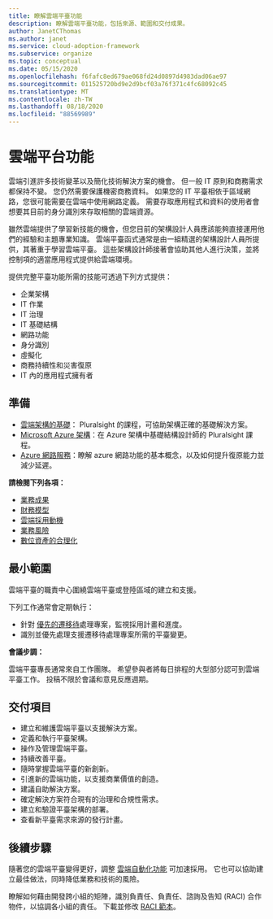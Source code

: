 ```yaml
---
title: 瞭解雲端平臺功能
description: 瞭解雲端平臺功能，包括來源、範圍和交付成果。
author: JanetCThomas
ms.author: janet
ms.service: cloud-adoption-framework
ms.subservice: organize
ms.topic: conceptual
ms.date: 05/15/2020
ms.openlocfilehash: f6fafc8ed679ae068fd24d0897d4983dad06ae97
ms.sourcegitcommit: 011525720bd9e2d9bcf03a76f371c4fc68092c45
ms.translationtype: MT
ms.contentlocale: zh-TW
ms.lasthandoff: 08/18/2020
ms.locfileid: "88569989"
---
```

# <a name="cloud-platform-functions"></a>雲端平台功能

雲端引進許多技術變革以及簡化技術解決方案的機會。 但一般 IT 原則和商務需求都保持不變。 您仍然需要保護機密商務資料。 如果您的 IT 平臺相依于區域網路，您很可能需要在雲端中使用網路定義。 需要存取應用程式和資料的使用者會想要其目前的身分識別來存取相關的雲端資源。

雖然雲端提供了學習新技能的機會，但您目前的架構設計人員應該能夠直接運用他們的經驗和主題專業知識。 雲端平臺函式通常是由一組精選的架構設計人員所提供，其著重于學習雲端平臺。 這些架構設計師接著會協助其他人進行決策，並將控制項的適當應用程式提供給雲端環境。

提供完整平臺功能所需的技能可透過下列方式提供：

- 企業架構
- IT 作業
- IT 治理
- IT 基礎結構
- 網路功能
- 身分識別
- 虛擬化
- 商務持續性和災害復原
- IT 內的應用程式擁有者

## <a name="preparation"></a>準備

- [雲端架構的基礎](https://www.pluralsight.com/courses/cloud-architecture-foundations)： Pluralsight 的課程，可協助架構正確的基礎解決方案。
- [Microsoft Azure 架構](https://www.pluralsight.com/courses/cloud-architecture-foundations)：在 Azure 架構中基礎結構設計師的 Pluralsight 課程。
- [Azure 網路服務](/learn/modules/intro-to-azure-networking)：瞭解 azure 網路功能的基本概念，以及如何提升復原能力並減少延遲。

**請檢閱下列各項：**

- [業務成果](../strategy/business-outcomes/index.md)
- [財務模型](../strategy/financial-models.md)
- [雲端採用動機](../strategy/motivations.md)
- [業務風險](../govern/policy-compliance/risk-tolerance.md)
- [數位資產的合理化](../digital-estate/index.md)

## <a name="minimum-scope"></a>最小範圍

雲端平臺的職責中心圍繞雲端平臺或登陸區域的建立和支援。

下列工作通常會定期執行：

- 針對 [優先的遷移待](../migrate/migration-considerations/assess/release-iteration-backlog.md)處理專案，監視採用計畫和進度。
- 識別並優先處理支援遷移待處理專案所需的平臺變更。

**會議步調：**

雲端平臺專長通常來自工作團隊。 希望參與者將每日排程的大型部分認可到雲端平臺工作。 投稿不限於會議和意見反應週期。

## <a name="deliverables"></a>交付項目

- 建立和維護雲端平臺以支援解決方案。
- 定義和執行平臺架構。
- 操作及管理雲端平臺。
- 持續改善平臺。
- 隨時掌握雲端平臺的新創新。
- 引進新的雲端功能，以支援商業價值的創造。
- 建議自助解決方案。
- 確定解決方案符合現有的治理和合規性需求。
- 建立和驗證平臺架構的部署。
- 查看新平臺需求來源的發行計畫。

## <a name="next-steps"></a>後續步驟

隨著您的雲端平臺變得更好，調整 [雲端自動化功能](./cloud-automation.md) 可加速採用。 它也可以協助建立最佳做法，同時降低業務和技術的風險。

瞭解如何藉由開發跨小組的矩陣，識別負責任、負責任、諮詢及告知 (RACI) 合作物件，以協調各小組的責任。 下載並修改 [RACI 範本](https://raw.githubusercontent.com/microsoft/CloudAdoptionFramework/master/organize/raci-template.xlsx)。
